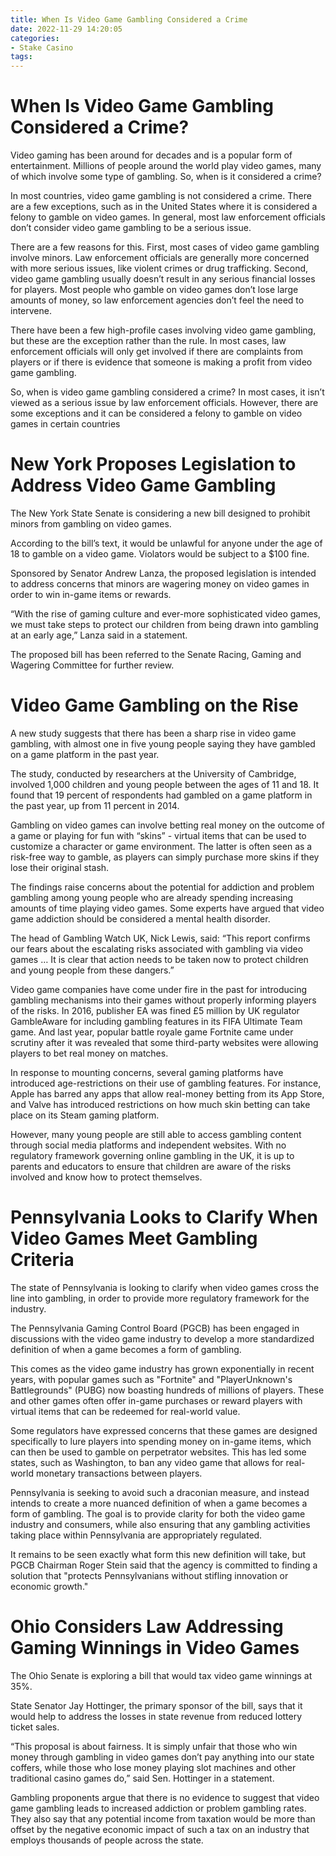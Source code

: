 ```yaml
---
title: When Is Video Game Gambling Considered a Crime
date: 2022-11-29 14:20:05
categories:
- Stake Casino
tags:
---
```



#  When Is Video Game Gambling Considered a Crime?

Video gaming has been around for decades and is a popular form of entertainment. Millions of people around the world play video games, many of which involve some type of gambling. So, when is it considered a crime?

In most countries, video game gambling is not considered a crime. There are a few exceptions, such as in the United States where it is considered a felony to gamble on video games. In general, most law enforcement officials don’t consider video game gambling to be a serious issue.

There are a few reasons for this. First, most cases of video game gambling involve minors. Law enforcement officials are generally more concerned with more serious issues, like violent crimes or drug trafficking. Second, video game gambling usually doesn’t result in any serious financial losses for players. Most people who gamble on video games don’t lose large amounts of money, so law enforcement agencies don’t feel the need to intervene.

There have been a few high-profile cases involving video game gambling, but these are the exception rather than the rule. In most cases, law enforcement officials will only get involved if there are complaints from players or if there is evidence that someone is making a profit from video game gambling.

So, when is video game gambling considered a crime? In most cases, it isn’t viewed as a serious issue by law enforcement officials. However, there are some exceptions and it can be considered a felony to gamble on video games in certain countries

#  New York Proposes Legislation to Address Video Game Gambling

The New York State Senate is considering a new bill designed to prohibit minors from gambling on video games.

According to the bill’s text, it would be unlawful for anyone under the age of 18 to gamble on a video game. Violators would be subject to a $100 fine.

Sponsored by Senator Andrew Lanza, the proposed legislation is intended to address concerns that minors are wagering money on video games in order to win in-game items or rewards.

“With the rise of gaming culture and ever-more sophisticated video games, we must take steps to protect our children from being drawn into gambling at an early age,” Lanza said in a statement.

The proposed bill has been referred to the Senate Racing, Gaming and Wagering Committee for further review.

#  Video Game Gambling on the Rise

A new study suggests that there has been a sharp rise in video game gambling, with almost one in five young people saying they have gambled on a game platform in the past year.

The study, conducted by researchers at the University of Cambridge, involved 1,000 children and young people between the ages of 11 and 18. It found that 19 percent of respondents had gambled on a game platform in the past year, up from 11 percent in 2014.

Gambling on video games can involve betting real money on the outcome of a game or playing for fun with “skins” - virtual items that can be used to customize a character or game environment. The latter is often seen as a risk-free way to gamble, as players can simply purchase more skins if they lose their original stash.

The findings raise concerns about the potential for addiction and problem gambling among young people who are already spending increasing amounts of time playing video games. Some experts have argued that video game addiction should be considered a mental health disorder.

The head of Gambling Watch UK, Nick Lewis, said: “This report confirms our fears about the escalating risks associated with gambling via video games … It is clear that action needs to be taken now to protect children and young people from these dangers.”

Video game companies have come under fire in the past for introducing gambling mechanisms into their games without properly informing players of the risks. In 2016, publisher EA was fined £5 million by UK regulator GambleAware for including gambling features in its FIFA Ultimate Team game. And last year, popular battle royale game Fortnite came under scrutiny after it was revealed that some third-party websites were allowing players to bet real money on matches.

In response to mounting concerns, several gaming platforms have introduced age-restrictions on their use of gambling features. For instance, Apple has barred any apps that allow real-money betting from its App Store, and Valve has introduced restrictions on how much skin betting can take place on its Steam gaming platform.

However, many young people are still able to access gambling content through social media platforms and independent websites. With no regulatory framework governing online gambling in the UK, it is up to parents and educators to ensure that children are aware of the risks involved and know how to protect themselves.

#  Pennsylvania Looks to Clarify When Video Games Meet Gambling Criteria

The state of Pennsylvania is looking to clarify when video games cross the line into gambling, in order to provide more regulatory framework for the industry.

The Pennsylvania Gaming Control Board (PGCB) has been engaged in discussions with the video game industry to develop a more standardized definition of when a game becomes a form of gambling.

This comes as the video game industry has grown exponentially in recent years, with popular games such as "Fortnite" and "PlayerUnknown's Battlegrounds" (PUBG) now boasting hundreds of millions of players. These and other games often offer in-game purchases or reward players with virtual items that can be redeemed for real-world value.

Some regulators have expressed concerns that these games are designed specifically to lure players into spending money on in-game items, which can then be used to gamble on perpetrator websites. This has led some states, such as Washington, to ban any video game that allows for real-world monetary transactions between players.

Pennsylvania is seeking to avoid such a draconian measure, and instead intends to create a more nuanced definition of when a game becomes a form of gambling. The goal is to provide clarity for both the video game industry and consumers, while also ensuring that any gambling activities taking place within Pennsylvania are appropriately regulated.

It remains to be seen exactly what form this new definition will take, but PGCB Chairman Roger Stein said that the agency is committed to finding a solution that "protects Pennsylvanians without stifling innovation or economic growth."

#  Ohio Considers Law Addressing Gaming Winnings in Video Games

The Ohio Senate is exploring a bill that would tax video game winnings at 35%.

State Senator Jay Hottinger, the primary sponsor of the bill, says that it would help to address the losses in state revenue from reduced lottery ticket sales.

“This proposal is about fairness. It is simply unfair that those who win money through gambling in video games don’t pay anything into our state coffers, while those who lose money playing slot machines and other traditional casino games do,” said Sen. Hottinger in a statement.

Gambling proponents argue that there is no evidence to suggest that video game gambling leads to increased addiction or problem gambling rates. They also say that any potential income from taxation would be more than offset by the negative economic impact of such a tax on an industry that employs thousands of people across the state.